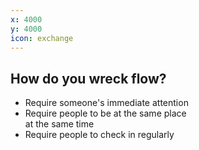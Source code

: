```yaml
---
x: 4000
y: 4000
icon: exchange
---
```


## How do you wreck flow?

* Require someone's immediate attention
* Require people to be at the same place<br /> at the same time
* Require people to check in regularly